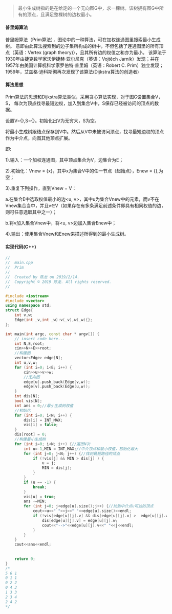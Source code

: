 > 最小生成树指的是在给定的一个无向图G中，求一棵树。该树拥有图G中所有的顶点，且满足整棵树的边权最小。

#### 普里姆算法

普里姆算法（Prim算法），图论中的一种算法，可在加权连通图里搜索最小生成树。
意即由此算法搜索到的边子集所构成的树中，不但包括了连通图里的所有顶点（英语：Vertex (graph theory)），且其所有边的权值之和亦为最小。
该算法于1930年由捷克数学家沃伊捷赫·亚尔尼克（英语：Vojtěch Jarník）发现；并在1957年由美国计算机科学家罗伯特·普里姆（英语：Robert C. Prim）独立发现；
1959年，艾兹格·迪科斯彻再次发现了该算法(Dijkstra算法的创造者)

#### 算法思想

Prim算法的思想和Dijkstra算法类似，采用贪心算法实现，对于图G设置集合V，S，
每次为顶点找寻最短边权，加入到集合V中，S保存已经被访问的顶点的数据。


设置V={},S={}。初始化出V为无穷大，S为空。

将最小生成树跟结点保存到V中。然后从V中未被访问顶点，找寻最短边权的顶点作为中介点，向图其他顶点扩展。

即:

1).输入：一个加权连通图，其中顶点集合为V，边集合为E；

2).初始化：Vnew = {x}，其中x为集合V中的任一节点（起始点），Enew = {},为空；

3).重复下列操作，直到Vnew = V：

a.在集合E中选取权值最小的边<u, v>，其中u为集合Vnew中的元素，而v不在Vnew集合当中，并且v∈V（如果存在有多条满足前述条件即具有相同权值的边，则可任意选取其中之一）；

b.将v加入集合Vnew中，将<u, v>边加入集合Enew中；

4).输出：使用集合Vnew和Enew来描述所得到的最小生成树。


#### 实现代码(C++)

```c++
//
//  main.cpp
//  Prim
//
//  Created by 陈龙 on 2019/2/14.
//  Copyright © 2019 陈龙. All rights reserved.
//

#include <iostream>
#include <vector>
using namespace std;
struct Edge{
    int v,w;
    Edge(int _v,int _w):v(_v),w(_w){};
};

int main(int argc, const char * argv[]) {
    // insert code here...
    int N,E,root;
    cin>>N>>E>>root;
    //构建图
    vector<Edge> edge[N];
    int u,v,w;
    for (int i=0; i<E; i++) {
        cin>>u>>v>>w;
        //无向图
        edge[u].push_back(Edge(v,w));
        edge[v].push_back(Edge(u,w));
    }
    int dis[N];
    bool vis[N];
    int ans = 0;//最小生成树权值
    //初始化
    for (int i=0; i<N; i++) {
        dis[i] = INT_MAX;
        vis[i] = false;
    }
    dis[root] = 0;
    //构建最小生成树
    for (int i=0; i<N; i++) {//遍历N次
        int u=-1,MIN = INT_MAX;//中介顶点和最小权值，初始化最大
        for (int j=0; j<N; j++) {//找到最短路径的顶点
            if (!vis[j] && MIN > dis[j] ) {
                u = j;
                MIN = dis[j];
            }
        }
        if (u == -1) {
            break;
        }
        vis[u] = true;
        ans +=MIN;
        for (int j=0; j<edge[u].size();j++) {//找到中介点u可达的顶点
            cout<<u<<" "<<j<<" "<<edge[u].size()<<endl;
            if (!vis[edge[u][j].v] && dis[edge[u][j].v] >  edge[u][j].w) {
                dis[edge[u][j].v] = edge[u][j].w;
                cout<<"-->"<<edge[u][j].v<<" "<<j<<endl;
            }
        }
    }
    cout<<ans<<endl;
    
    
    return 0;
}
/*
5 6 1
0 1 1
0 2 2
0 4 3
1 3 3
2 3 4
2 4 2
*/

```
